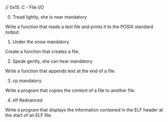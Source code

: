 // 0x15. C - File I/O


0. Tread lightly, she is near
mandatory

Write a function that reads a text file and prints it to the POSIX standard output.

1. Under the snow
mandatory

Create a function that creates a file.

2. Speak gently, she can hear
mandatory

Write a function that appends text at the end of a file.

3. cp
mandatory

Write a program that copies the content of a file to another file.

4. elf
#advanced

Write a program that displays the information contained in the ELF header at the start of an ELF file.
